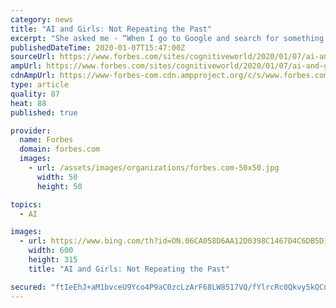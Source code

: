 ```yaml
---
category: news
title: "AI and Girls: Not Repeating the Past"
excerpt: "She asked me - “When I go to Google and search for something - does what you do help me? After I started working in Artificial Intelligence (AI), I am much better able to explain to my now 11 year old daughter what I do. My daughter and her friends can already see how AI impacts their world, and thanks to advancements in AI technologies ..."
publishedDateTime: 2020-01-07T15:47:00Z
sourceUrl: https://www.forbes.com/sites/cognitiveworld/2020/01/07/ai-and-girls-not-repeating-the-past/
ampUrl: https://www.forbes.com/sites/cognitiveworld/2020/01/07/ai-and-girls-not-repeating-the-past/amp/
cdnAmpUrl: https://www-forbes-com.cdn.ampproject.org/c/s/www.forbes.com/sites/cognitiveworld/2020/01/07/ai-and-girls-not-repeating-the-past/amp/
type: article
quality: 87
heat: 88
published: true

provider:
  name: Forbes
  domain: forbes.com
  images:
    - url: /assets/images/organizations/forbes.com-50x50.jpg
      width: 50
      height: 50

topics:
  - AI

images:
  - url: https://www.bing.com/th?id=ON.06CA058D6AA12D0398C1467D4C6DB5D1
    width: 600
    height: 315
    title: "AI and Girls: Not Repeating the Past"

secured: "ftIeEhJ+aM1bvceU9Yco4P9aC0zcLzArF68LW8517VQ/fYlrcRc0Qkvy5kQCnyYNpy0oL38BujGL+Wam0f45aWdUtP3pq7r4sKsczyxFvLzqh9yydzoeJ7twCZUVrZrTiqxDFjaJGMJ1UL98lTATksTLkYd7V1dH8gGPilmLoOQ1gaEZdoRXMBKotB/+e4CEhlOQ9ZwcmwjTV/N6gQNxOtrhN2nyO+he1hGEdb/dFGPbaer1DeFIhfu07uzmvL6s1++0HGo3PEVlO1ntr9R0YA==;Skdqq7iVOnxz43+W5Gi1Tg=="
---
```


